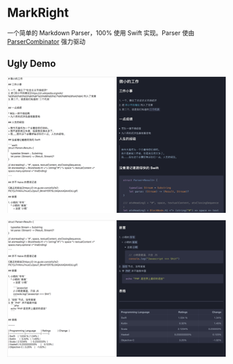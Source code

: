 # MarkRight



一个简单的 Markdown Parser，100% 使用 Swift 实现。Parser 使由 [ParserCombinator](https://github.com/octree/ParserCombinator) 强力驱动



## Ugly Demo



![Demo](./Shots/demo1.png)



![Demo](./Shots/demo2.png)